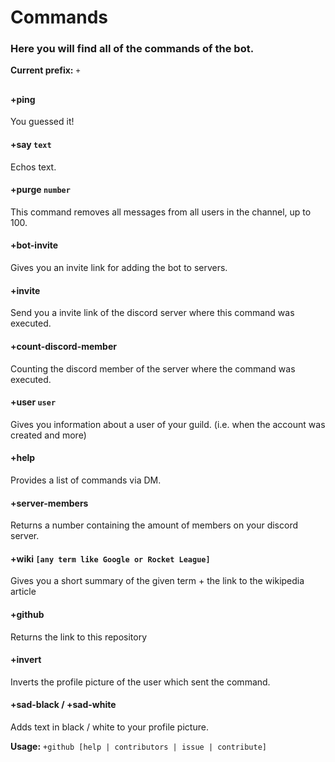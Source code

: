 # Commands

### Here you will find all of the commands of the bot.

**Current prefix:** ``+``

##

#### +ping 
You guessed it!

#### +say ```text``` 
Echos text.

#### +purge ```number``` 
This command removes all messages from all users in the channel, up to 100.

#### +bot-invite 
Gives you an invite link for adding the bot to servers.

#### +invite 
Send you a invite link of the discord server where this command was executed.

#### +count-discord-member 
Counting the discord member of the server where the command was executed.

#### +user ```user``` 
Gives you information about a user of your guild. (i.e. when the account was created and more)

#### +help 
Provides a list of commands via DM.

#### +server-members 
Returns a number containing the amount of members on your discord server.

#### +wiki ```[any term like Google or Rocket League]``` 
Gives you a short summary of the given term + the link to the wikipedia article

#### +github 
Returns the link to this repository 

#### +invert
Inverts the profile picture of the user which sent the command.

#### +sad-black / +sad-white
Adds text in black / white to your profile picture.

**Usage:** ```+github [help | contributors | issue | contribute]```
